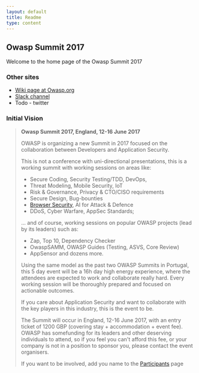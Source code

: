 ```yaml
---
layout: default
title: Readme
type: content
---
```


## Owasp Summit 2017

Welcome to the home page of the Owasp Summit 2017

### Other sites

* [Wiki page at Owasp.org](https://www.owasp.org/index.php?title=Owasp-Summit-2017)
* [Slack channel](https://owasp.slack.com/archives/owasp-summit)
* Todo - twitter 

### Initial Vision

> **Owasp Summit 2017, England, 12-16 June 2017**
>
> OWASP is organizing a new Summit in 2017 focused on the collaboration between Developers and Application Security.
>
> This is not a conference with uni-directional presentations, this is a working summit with working sessions on areas like:
> * Secure Coding, Security Testing/TDD, DevOps,
> * Threat Modeling, Mobile Security, IoT
> * Risk & Governance, Privacy & CTO/CISO requirements
> * Secure Design, Bug-bounties
> * [Browser Security](./Workshops/Browser-security.md), AI for Attack & Defence
> * DDoS, Cyber Warfare, AppSec Standards;
>
>... and of course, working sessions on popular OWASP projects (lead by its leaders) such as:
> * Zap, Top 10, Dependency Checker
> * OwaspSAMM, OWASP Guides (Testing, ASVS, Core Review)
> * AppSensor and dozens more.
>
> Using the same model as the past two OWASP Summits in Portugal, this 5 day event will be a 16h day high energy experience, where the attendees are expected to work and collaborate really hard. Every working session will be thoroughly prepared and focused on actionable outcomes.
>
> If you care about Application Security and want to collaborate with the key players in this industry, this is the event to be.
>
> The Summit will occur in England, 12-16 June 2017, with an entry ticket of 1200 GBP (covering stay + accommodation + event fee). OWASP has somefunding for its leaders and other deserving individuals to attend, so if you feel you can't afford this fee, or your company is not in a position to sponsor you, please contact the event organisers.
>
> If you want to be involved, add you name to the [Participants](Participants) page

